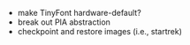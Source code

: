 - make TinyFont hardware-default?
- break out PIA abstraction
- checkpoint and restore images (i.e., startrek)

